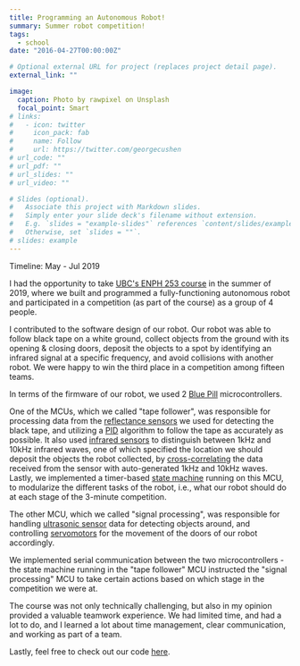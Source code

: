 ```yaml
---
title: Programming an Autonomous Robot!
summary: Summer robot competition!
tags:
  - school
date: "2016-04-27T00:00:00Z"

# Optional external URL for project (replaces project detail page).
external_link: ""

image:
  caption: Photo by rawpixel on Unsplash
  focal_point: Smart
# links:
#   - icon: twitter
#     icon_pack: fab
#     name: Follow
#     url: https://twitter.com/georgecushen
# url_code: ""
# url_pdf: ""
# url_slides: ""
# url_video: ""

# Slides (optional).
#   Associate this project with Markdown slides.
#   Simply enter your slide deck's filename without extension.
#   E.g. `slides = "example-slides"` references `content/slides/example-slides.md`.
#   Otherwise, set `slides = ""`.
# slides: example
---
```


Timeline: May - Jul 2019

I had the opportunity to take [UBC's ENPH 253 course](https://courses.students.ubc.ca/cs/courseschedule?pname=subjarea&tname=subj-course&dept=ENPH&course=253) in the summer of 2019, where we built and programmed a fully-functioning autonomous robot and participated in a competition (as part of the course) as a group of 4 people.

I contributed to the software design of our robot. Our robot was able to follow black tape on a white ground, collect objects from the ground with its opening & closing doors, deposit the objects to a spot by identifying an infrared signal at a specific frequency, and avoid collisions with another robot. We were happy to win the third place in a competition among fifteen teams.

In terms of the firmware of our robot, we used 2 [Blue Pill](https://stm32-base.org/boards/STM32F103C8T6-Blue-Pill.html) microcontrollers.

One of the MCUs, which we called "tape follower", was responsible for processing data from the [reflectance sensors](https://learn.sparkfun.com/tutorials/qrd1114-optical-detector-hookup-guide/all) we used for detecting the black tape, and utilizing a [PID](https://en.wikipedia.org/wiki/PID_controller) algorithm to follow the tape as accurately as possible. It also used [infrared sensors](https://www.vishay.com/docs/83760/tcrt5000.pdf) to distinguish between 1kHz and 10kHz infrared waves, one of which specified the location we should deposit the objects the robot collected, by [cross-correlating](https://en.wikipedia.org/wiki/Cross-correlation) the data received from the sensor with auto-generated 1kHz and 10kHz waves. Lastly, we implemented a timer-based [state machine](https://en.wikipedia.org/wiki/Finite-state_machine) running on this MCU, to modularize the different tasks of the robot, i.e., what our robot should do at each stage of the 3-minute competition.

The other MCU, which we called "signal processing", was responsible for handling [ultrasonic sensor](https://www.maxbotix.com/articles/how-ultrasonic-sensors-work.htm#:~:text=An%20ultrasonic%20sensor%20is%20an,information%20about%20an%20object's%20proximity.) data for detecting objects around, and controlling [servomotors](https://en.wikipedia.org/wiki/Servomotor#:~:text=A%20servomotor%20is%20a%20rotary,a%20sensor%20for%20position%20feedback.) for the movement of the doors of our robot accordingly.

We implemented serial communication between the two microcontrollers - the state machine running in the "tape follower" MCU instructed the "signal processing" MCU to take certain actions based on which stage in the competition we were at.

The course was not only technically challenging, but also in my opinion provided a valuable teamwork experience. We had limited time, and had a lot to do, and I learned a lot about time management, clear communication, and working as part of a team.

Lastly, feel free to check out our code [here](https://github.com/gokcedilek/enph253).
